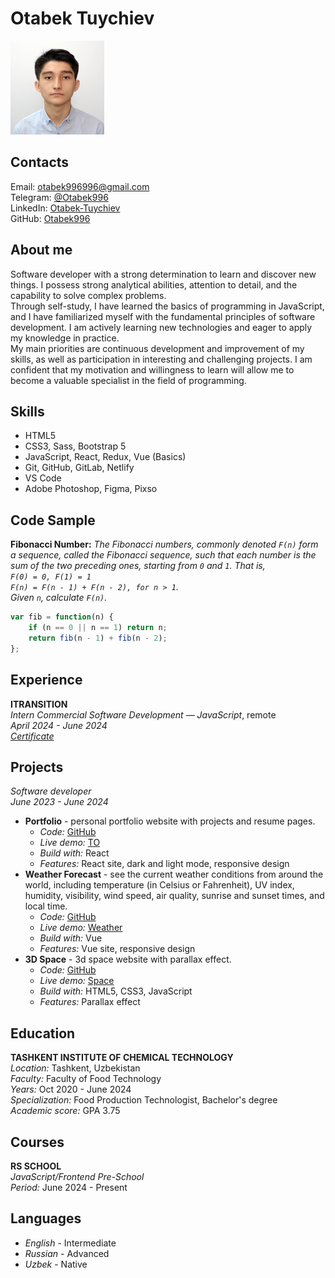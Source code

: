 # Otabek Tuychiev
<img src="img/cv-photo.jpg" width="150">

## Contacts
Email: otabek996996@gmail.com  
Telegram: [@Otabek996](https://t.me/Otabek996)  
LinkedIn: [Otabek-Tuychiev](https://www.linkedin.com/in/otabek-tuychiev-0179b2226/)  
GitHub: [Otabek996](https://github.com/Otabek996)

## About me
Software developer with a strong determination to learn and discover new things. I possess strong 
analytical abilities, attention to detail, and the capability to solve complex problems.  
Through self-study, I have learned the basics of programming in JavaScript, and I have familiarized 
myself with the fundamental principles of software development. I am actively learning new 
technologies and eager to apply my knowledge in practice.  
My main priorities are continuous development and improvement of my skills, as well as participation 
in interesting and challenging projects. I am confident that my motivation and willingness to 
learn will allow me to become a valuable specialist in the field of programming. 

## Skills
- HTML5
- CSS3, Sass, Bootstrap 5
- JavaScript, React, Redux, Vue (Basics)
- Git, GitHub, GitLab, Netlify
- VS Code
- Adobe Photoshop, Figma, Pixso

## Code Sample
**Fibonacci Number:**
*The Fibonacci numbers, commonly denoted `F(n)` form a sequence, called the Fibonacci sequence, such that each number is the sum of the two preceding ones, starting from `0` and `1`. That is, <br> `F(0) = 0, F(1) = 1` <br> `F(n) = F(n - 1) + F(n - 2), for n > 1`. <br> Given `n`, calculate `F(n)`.*

```javascript
var fib = function(n) {
    if (n == 0 || n == 1) return n;
    return fib(n - 1) + fib(n - 2);
};
```

## Experience
**ITRANSITION**  
_Intern Commercial Software Development — JavaScript_, remote  
_April 2024 - June 2024_  
[_Certificate_](https://drive.google.com/file/d/1ZSl4gWn1V-bKm1I_m5_C94Nj8WWlr62w/view?usp=drive_link)

## Projects  
_Software developer_  
_June 2023 - June 2024_  
- **Portfolio** - personal portfolio website with projects and resume pages.
  - _Code:_ [GitHub](https://github.com/Otabek996/responsive-to-website)
  - _Live demo:_ [TO](https://otabek996.github.io/responsive-to-website/)
  - _Build with:_ React
  - _Features:_ React site, dark and light mode, responsive design
- **Weather Forecast** - see the current weather conditions from around the world, including temperature (in Celsius or Fahrenheit), UV index, humidity, visibility, wind speed, air quality, sunrise and sunset times, and local time.
  - _Code:_ [GitHub](https://github.com/Otabek996/responsive-weather-website)
  - _Live demo:_ [Weather](https://otabek996.github.io/responsive-weather-website/)
  - _Build with:_ Vue
  - _Features:_ Vue site, responsive design
- **3D Space** - 3d space website with parallax effect.
  - _Code:_ [GitHub](https://github.com/Otabek996/3d-space-website)
  - _Live demo:_ [Space](https://otabek996.github.io/3d-space-website/)
  - _Build with:_ HTML5, CSS3, JavaScript
  - _Features:_ Parallax effect

## Education
**TASHKENT INSTITUTE OF CHEMICAL TECHNOLOGY**  
_Location:_ Tashkent, Uzbekistan  
_Faculty:_ Faculty of Food Technology  
_Years:_ Oct 2020 - June 2024  
_Specialization:_ Food Production Technologist, Bachelor's degree  
_Academic score:_ GPA 3.75

## Courses
**RS SCHOOL**  
_JavaScript/Frontend Pre-School_  
_Period:_ June 2024 - Present  

## Languages
- _English_ - Intermediate
- _Russian_ - Advanced
- _Uzbek_ - Native
